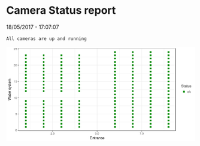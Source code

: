 Camera Status report
================
18/05/2017 - 17:07:07

    All cameras are up and running

![](camreport_files/figure-markdown_github/unnamed-chunk-2-1.png)

